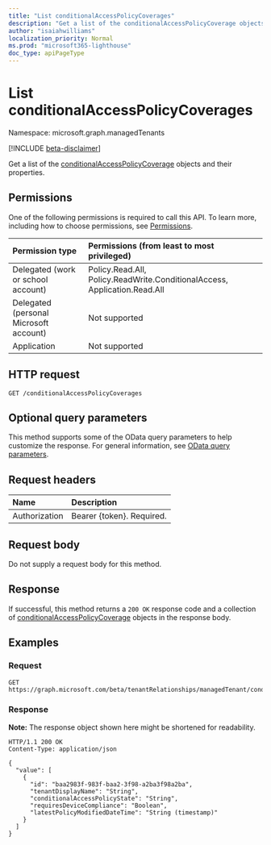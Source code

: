 ```yaml
---
title: "List conditionalAccessPolicyCoverages"
description: "Get a list of the conditionalAccessPolicyCoverage objects and their properties."
author: "isaiahwilliams"
localization_priority: Normal
ms.prod: "microsoft365-lighthouse"
doc_type: apiPageType
---
```


# List conditionalAccessPolicyCoverages
Namespace: microsoft.graph.managedTenants

[!INCLUDE [beta-disclaimer](../../includes/beta-disclaimer.md)]

Get a list of the [conditionalAccessPolicyCoverage](../resources/managedTenants-conditionalaccesspolicycoverage.md) objects and their properties.

## Permissions
One of the following permissions is required to call this API. To learn more, including how to choose permissions, see [Permissions](/graph/permissions-reference).

|Permission type|Permissions (from least to most privileged)|
|:---|:---|
|Delegated (work or school account)|Policy.Read.All, Policy.ReadWrite.ConditionalAccess, Application.Read.All|
|Delegated (personal Microsoft account)|Not supported|
|Application|Not supported|

## HTTP request

<!-- {
  "blockType": "ignored"
}
-->
``` http
GET /conditionalAccessPolicyCoverages
```

## Optional query parameters
This method supports some of the OData query parameters to help customize the response. For general information, see [OData query parameters](/graph/query-parameters).

## Request headers
|Name|Description|
|:---|:---|
|Authorization|Bearer {token}. Required.|

## Request body
Do not supply a request body for this method.

## Response

If successful, this method returns a `200 OK` response code and a collection of [conditionalAccessPolicyCoverage](../resources/managedTenants-conditionalaccesspolicycoverage.md) objects in the response body.

## Examples

### Request
<!-- {
  "blockType": "request",
  "name": "list_conditionalaccesspolicycoverage"
}
-->
``` http
GET https://graph.microsoft.com/beta/tenantRelationships/managedTenant/conditionalAccessPolicyCoverages
```


### Response
**Note:** The response object shown here might be shortened for readability.
<!-- {
  "blockType": "response",
  "truncated": true,
  "@odata.type": "Collection(microsoft.graph.managedTenants.conditionalAccessPolicyCoverage)"
}
-->
``` http
HTTP/1.1 200 OK
Content-Type: application/json

{
  "value": [
    {
      "id": "baa2983f-983f-baa2-3f98-a2ba3f98a2ba",
      "tenantDisplayName": "String",
      "conditionalAccessPolicyState": "String",
      "requiresDeviceCompliance": "Boolean",
      "latestPolicyModifiedDateTime": "String (timestamp)"
    }
  ]
}
```
